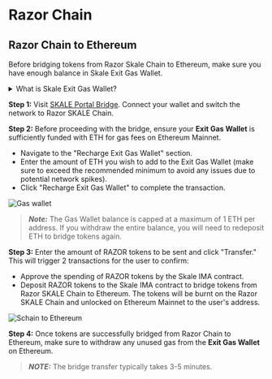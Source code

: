 # Razor Chain

## Razor Chain to Ethereum

Before bridging tokens from Razor Skale Chain to Ethereum, make sure you have enough balance in Skale Exit Gas Wallet.

<details><summary>What is Skale Exit Gas Wallet?</summary>
<p>
To bridge funds from Razor SKALE chain to Ethereum Mainnet, you must first deposit funds into your SKALE Exit Gas Wallet. This wallet covers the transaction costs on Ethereum Mainnet when your funds are transferred to you.
<br />
<br />
The SKALE Exit Gas Wallet ensures that there are sufficient funds to pay for gas fees on transactions sent to Ethereum Mainnet. <b>Important: Once your tokens are received on Ethereum Mainnet, immediately claim all unused gas from this wallet.</b>

</p>
</details>

**Step 1:** Visit [SKALE Portal Bridge](https://portal.skale.space/bridge?from=turbulent-unique-scheat&to=mainnet&token=razor&type=erc20&from-app=razor-network). Connect your wallet and switch the network to Razor SKALE Chain.

**Step 2:** Before proceeding with the bridge, ensure your **Exit Gas Wallet** is sufficiently funded with ETH for gas fees on Ethereum Mainnet.

- Navigate to the "Recharge Exit Gas Wallet" section.
- Enter the amount of ETH you wish to add to the Exit Gas Wallet (make sure to exceed the recommended minimum to avoid any issues due to potential network spikes).
- Click "Recharge Exit Gas Wallet" to complete the transaction.

![Gas wallet](/img/bridge/portal-gas-wallet.png)

> **_Note:_** The Gas Wallet balance is capped at a maximum of 1 ETH per address. If you withdraw the entire balance, you will need to redeposit ETH to bridge tokens again.

**Step 3:** Enter the amount of RAZOR tokens to be sent and click "Transfer." This will trigger 2 transactions for the user to confirm:

- Approve the spending of RAZOR tokens by the Skale IMA contract.
- Deposit RAZOR tokens to the Skale IMA contract to bridge tokens from Razor SKALE Chain to Ethereum. The tokens will be burnt on the Razor SKALE Chain and unlocked on Ethereum Mainnet to the user's address.

![Schain to Ethereum](/img/bridge/portal-s2e.png)

**Step 4:** Once tokens are successfully bridged from Razor Chain to Ethereum, make sure to withdraw any unused gas from the **Exit Gas Wallet** on Ethereum.

> **_NOTE:_** The bridge transfer typically takes 3-5 minutes.
